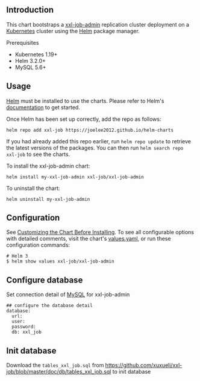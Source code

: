 ## Introduction

This chart bootstraps a [xxl-job-admin](https://github.com/xuxueli/xxl-job/) replication  cluster deployment on a [Kubernetes](https://kubernetes.io/) cluster using the [Helm](https://helm.sh/) package manager.

Prerequisites

- Kubernetes 1.19+
- Helm 3.2.0+
- MySQL 5.6+


## Usage


[Helm](https://helm.sh) must be installed to use the charts.  Please refer to
Helm's [documentation](https://helm.sh/docs) to get started.

Once Helm has been set up correctly, add the repo as follows:

    helm repo add xxl-job https://joelee2012.github.io/helm-charts

If you had already added this repo earlier, run `helm repo update` to retrieve
the latest versions of the packages.  You can then run `helm search repo
xxl-job` to see the charts.

To install the xxl-job-admin chart:

    helm install my-xxl-job-admin xxl-job/xxl-job-admin

To uninstall the chart:

    helm uninstall my-xxl-job-admin


## Configuration

See [Customizing the Chart Before Installing](https://helm.sh/docs/intro/using_helm/#customizing-the-chart-before-installing).
To see all configurable options with detailed comments, visit the chart's [values.yaml](./values.yaml), or run these configuration commands:

```console
# Helm 3
$ helm show values xxl-job/xxl-job-admin
```

## Configure database 
Set connection detail of [MySQL](https://www.mysql.com) for xxl-job-admin

    ## configure the database detail
    database:
      url:
      user:
      password:
      db: xxl_job

## Init database

Download the `tables_xxl_job.sql` from https://github.com/xuxueli/xxl-job/blob/master/doc/db/tables_xxl_job.sql to init database
